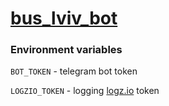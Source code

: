 # [bus_lviv_bot](https://t.me/bus_lviv_bot)

### Environment variables

`BOT_TOKEN` - telegram bot token

`LOGZIO_TOKEN` - logging [logz.io](https://logz.io/) token